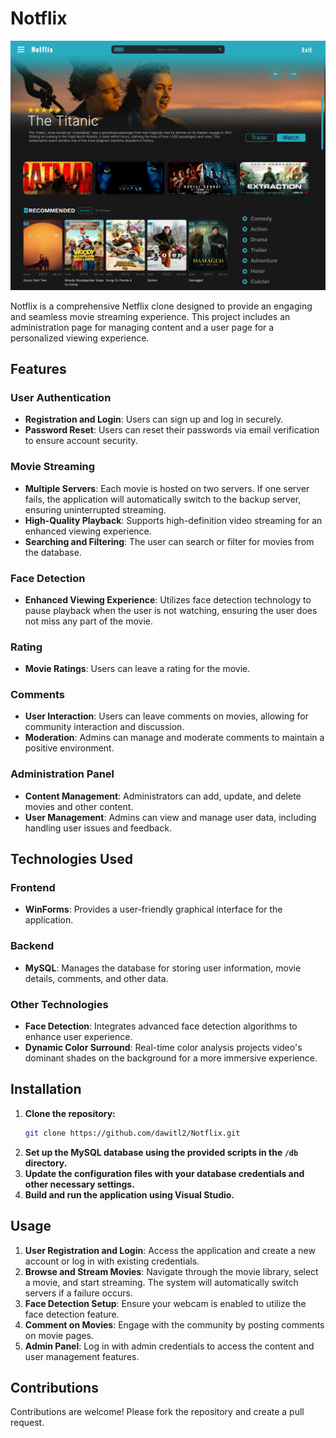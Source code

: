 # Notflix

![App Screenshot](./back_image/home_figma.png)

Notflix is a comprehensive Netflix clone designed to provide an engaging and seamless movie streaming experience. This project includes an administration page for managing content and a user page for a personalized viewing experience.

## Features

### User Authentication
- **Registration and Login**: Users can sign up and log in securely.
- **Password Reset**: Users can reset their passwords via email verification to ensure account security.

### Movie Streaming
- **Multiple Servers**: Each movie is hosted on two servers. If one server fails, the application will automatically switch to the backup server, ensuring uninterrupted streaming.
- **High-Quality Playback**: Supports high-definition video streaming for an enhanced viewing experience.
- **Searching and Filtering**: The user can search or filter for movies from the database.

### Face Detection
- **Enhanced Viewing Experience**: Utilizes face detection technology to pause playback when the user is not watching, ensuring the user does not miss any part of the movie.

### Rating
- **Movie Ratings**: Users can leave a rating for the movie.

### Comments
- **User Interaction**: Users can leave comments on movies, allowing for community interaction and discussion.
- **Moderation**: Admins can manage and moderate comments to maintain a positive environment.

### Administration Panel
- **Content Management**: Administrators can add, update, and delete movies and other content.
- **User Management**: Admins can view and manage user data, including handling user issues and feedback.

## Technologies Used

### Frontend
- **WinForms**: Provides a user-friendly graphical interface for the application.

### Backend
- **MySQL**: Manages the database for storing user information, movie details, comments, and other data.

### Other Technologies
- **Face Detection**: Integrates advanced face detection algorithms to enhance user experience.
- **Dynamic Color Surround**: Real-time color analysis projects video's dominant shades on the background for a more immersive experience.
  
## Installation

1. **Clone the repository:**
    ```bash
    git clone https://github.com/dawitl2/Notflix.git
    ```
2. **Set up the MySQL database using the provided scripts in the `/db` directory.**
3. **Update the configuration files with your database credentials and other necessary settings.**
4. **Build and run the application using Visual Studio.**

## Usage

1. **User Registration and Login**: Access the application and create a new account or log in with existing credentials.
2. **Browse and Stream Movies**: Navigate through the movie library, select a movie, and start streaming. The system will automatically switch servers if a failure occurs.
3. **Face Detection Setup**: Ensure your webcam is enabled to utilize the face detection feature.
4. **Comment on Movies**: Engage with the community by posting comments on movie pages.
5. **Admin Panel**: Log in with admin credentials to access the content and user management features.

## Contributions

Contributions are welcome! Please fork the repository and create a pull request.

